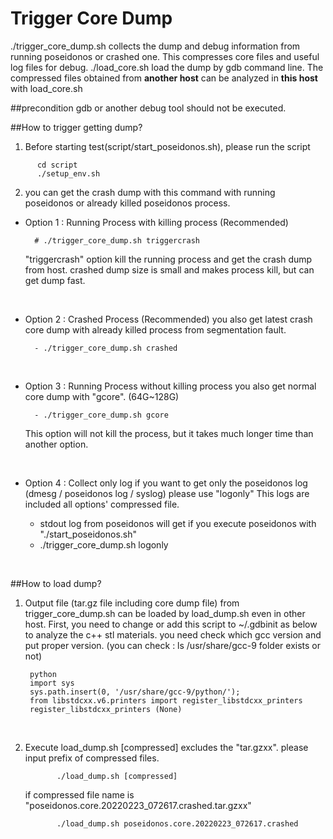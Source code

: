# Trigger Core Dump


./trigger_core_dump.sh collects the dump and debug information from running poseidonos or crashed one. This compresses core files and useful log files for debug.
./load_core.sh load the dump by gdb command line. The compressed files obtained from __another host__ can be analyzed in __this host__ with load_core.sh

##precondition
gdb or another debug tool should not be executed.

##How to trigger getting dump?

1) Before starting test(script/start_poseidonos.sh), please run the script 
```
      cd script
      ./setup_env.sh
```


2) you can get the crash dump with this command with running poseidonos or already killed poseidonos process.
  - Option 1 : Running Process with killing process (Recommended)
    ```    
      # ./trigger_core_dump.sh triggercrash
    ```
    "triggercrash" option kill the running process and get the crash dump from host. 
    crashed dump size is small and makes process kill, but can get dump fast. 
<br/>

  - Option 2 : Crashed Process (Recommended)
    you also get latest crash core dump with already killed process from segmentation fault.
    ```
      - ./trigger_core_dump.sh crashed
    ```
<br/>

  - Option 3 : Running Process without killing process
    you also get normal core dump with "gcore". (64G~128G)
    ```
      - ./trigger_core_dump.sh gcore
    ```  
    This option will not kill the process, but it takes much longer time than another option.
<br/>

  - Option 4 : Collect only log
    if you want to get only the poseidonos log (dmesg / poseidonos log / syslog) please use "logonly"
    This logs are included all options' compressed file.

      * stdout log from poseidonos will get if you execute poseidonos with "./start_poseidonos.sh"
      - ./trigger_core_dump.sh logonly
<br/>

##How to load dump?

1) Output file (tar.gz file including core dump file) from trigger_core_dump.sh can be loaded by load_dump.sh even in other host. 
   First, you need to change or add this script to ~/.gdbinit as below to analyze the c++ stl materials. you need check which gcc version and put proper version. (you can check : ls /usr/share/gcc-9 folder exists or not)
    ```
     python
     import sys
     sys.path.insert(0, '/usr/share/gcc-9/python/');
     from libstdcxx.v6.printers import register_libstdcxx_printers
     register_libstdcxx_printers (None)    
     ```
<br/>

2) Execute load_dump.sh
   [compressed] excludes the "tar.gzxx". please input prefix of compressed files.
   ```
          ./load_dump.sh [compressed]
   ```
   if compressed file name is "poseidonos.core.20220223_072617.crashed.tar.gzxx"
   ```
          ./load_dump.sh poseidonos.core.20220223_072617.crashed
   ```

